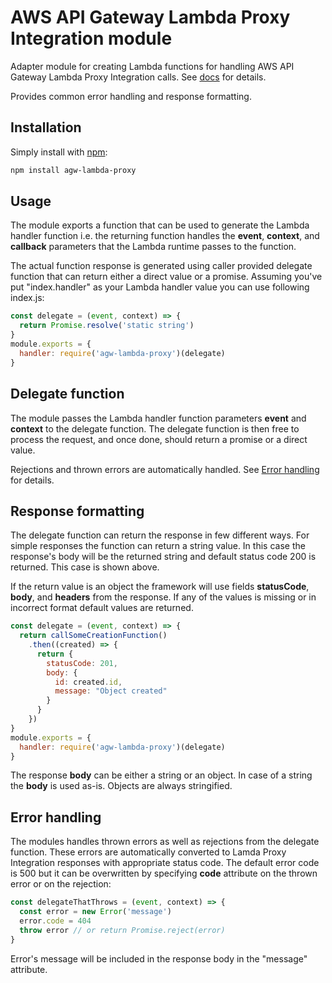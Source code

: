 # AWS API Gateway Lambda Proxy Integration module

Adapter module for creating Lambda functions for handling AWS API Gateway Lambda
Proxy Integration calls. See [docs](https://docs.aws.amazon.com/apigateway/latest/developerguide/api-gateway-create-api-as-simple-proxy-for-lambda.html) for details.

Provides common error handling and response formatting.

## Installation

Simply install with [npm](http://npmjs.org):

```sh
npm install agw-lambda-proxy
```

## Usage

The module exports a function that can be used to generate the Lambda handler
function i.e. the returning function handles the **event**, **context**, and
**callback** parameters that the Lambda runtime passes to the function.

The actual function response is generated using caller provided delegate
function that can return either a direct value or a promise. Assuming you've put
"index.handler" as your Lambda handler value you can use following index.js:

```javascript
const delegate = (event, context) => {
  return Promise.resolve('static string')
}
module.exports = {
  handler: require('agw-lambda-proxy')(delegate)
}
```

## Delegate function

The module passes the Lambda handler function parameters **event** and **context**
to the delegate function. The delegate function is then free to process the
request, and once done, should return a promise or a direct value.

Rejections and thrown errors are automatically handled. See [Error handling](#error-handling)
for details.

## Response formatting

The delegate function can return the response in few different ways. For simple
responses the function can return a string value. In this case the response's
body will be the returned string and default status code 200 is returned. This
case is shown above.

If the return value is an object the framework will use fields **statusCode**,
**body**, and **headers** from the response. If any of the values is missing or
in incorrect format default values are returned.

```javascript
const delegate = (event, context) => {
  return callSomeCreationFunction()
    .then((created) => {
      return {
        statusCode: 201,
        body: {
          id: created.id,
          message: "Object created"
        }
      }
    })
}
module.exports = {
  handler: require('agw-lambda-proxy')(delegate)
}
```

The response **body** can be either a string or an object. In case of a string
the **body** is used as-is. Objects are always stringified.

## Error handling

The modules handles thrown errors as well as rejections from the delegate
function. These errors are automatically converted to Lamda Proxy Integration
responses with appropriate status code. The default error code is 500 but it
can be overwritten by specifying **code** attribute on the thrown error or on the
rejection:

```javascript
const delegateThatThrows = (event, context) => {
  const error = new Error('message')
  error.code = 404
  throw error // or return Promise.reject(error)
}
```

Error's message will be included in the response body in the "message"
attribute.
